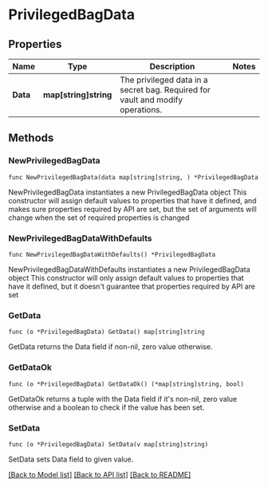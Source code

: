 # PrivilegedBagData

## Properties

Name | Type | Description | Notes
------------ | ------------- | ------------- | -------------
**Data** | **map[string]string** | The privileged data in a secret bag. Required for vault and modify operations. | 

## Methods

### NewPrivilegedBagData

`func NewPrivilegedBagData(data map[string]string, ) *PrivilegedBagData`

NewPrivilegedBagData instantiates a new PrivilegedBagData object
This constructor will assign default values to properties that have it defined,
and makes sure properties required by API are set, but the set of arguments
will change when the set of required properties is changed

### NewPrivilegedBagDataWithDefaults

`func NewPrivilegedBagDataWithDefaults() *PrivilegedBagData`

NewPrivilegedBagDataWithDefaults instantiates a new PrivilegedBagData object
This constructor will only assign default values to properties that have it defined,
but it doesn't guarantee that properties required by API are set

### GetData

`func (o *PrivilegedBagData) GetData() map[string]string`

GetData returns the Data field if non-nil, zero value otherwise.

### GetDataOk

`func (o *PrivilegedBagData) GetDataOk() (*map[string]string, bool)`

GetDataOk returns a tuple with the Data field if it's non-nil, zero value otherwise
and a boolean to check if the value has been set.

### SetData

`func (o *PrivilegedBagData) SetData(v map[string]string)`

SetData sets Data field to given value.



[[Back to Model list]](../README.md#documentation-for-models) [[Back to API list]](../README.md#documentation-for-api-endpoints) [[Back to README]](../README.md)


